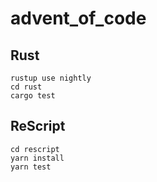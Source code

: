 # advent_of_code


## Rust

```shell
rustup use nightly
cd rust
cargo test
```


## ReScript

```shell
cd rescript
yarn install
yarn test
```


